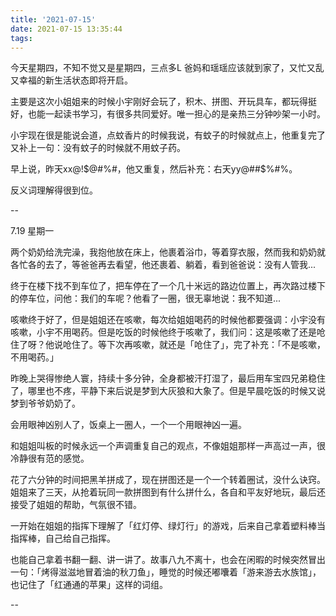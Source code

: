 ```yaml
---
title: '2021-07-15'
date: 2021-07-15 13:35:44
tags:
---
```


今天星期四，不知不觉又是星期四，三点多L 爸妈和瑶瑶应该就到家了，又忙又乱又幸福的新生活状态即将开启。

主要是这次小姐姐来的时候小宇刚好会玩了，积木、拼图、开玩具车，都玩得挺好，也能一起读书学习，有很多共同爱好。唯一担心的是亲热三分钟吵架一小时。

小宇现在很是能说会道，点蚊香片的时候我说，有蚊子的时候就点上，他重复完了又补上一句：没有蚊子的时候就不用蚊子药。

早上说，昨天xx@!$@#%#，他又重复，然后补充：右天yy@##$%#%。

反义词理解得很到位。

--

7.19 星期一

两个奶奶给洗完澡，我抱他放在床上，他裹着浴巾，等着穿衣服，然而我和奶奶就各忙各的去了，等爸爸再去看望，他还裹着、躺着，看到爸爸说：没有人管我...

终于在楼下找不到车位了，把车停在了一个几十米远的路边位置上，再次路过楼下的停车位，问他：我们的车呢？他看了一圈，很无辜地说：我不知道...

咳嗽终于好了，但是姐姐还在咳嗽，每次给姐姐喝药的时候他都要强调：小宇没有咳嗽，小宇不用喝药。但是吃饭的时候他终于咳嗽了，我们问：这是咳嗽了还是呛住了呀？他说呛住了。等下次再咳嗽，就还是「呛住了」，完了补充：「不是咳嗽，不用喝药。」

昨晚上哭得惨绝人寰，持续十多分钟，全身都被汗打湿了，最后用车宝四兄弟稳住了，哪里也不疼，平静下来后说是梦到大灰狼和大象了。但是早晨吃饭的时候又说梦到爷爷奶奶了。

会用眼神凶别人了，饭桌上一圈人，一个一个用眼神凶一遍。

和姐姐叫板的时候永远一个声调重复自己的观点，不像姐姐那样一声高过一声，很冷静很有范的感觉。

花了六分钟的时间把黑羊拼成了，现在拼图还是一个一个转着圈试，没什么诀窍。姐姐来了三天，从抢着玩同一款拼图到有什么拼什么，各自和平友好地玩，最后还接受了姐姐的帮助，气氛很不错。

一开始在姐姐的指挥下理解了「红灯停、绿灯行」的游戏，后来自己拿着塑料棒当指挥棒，自己给自己指挥。

也能自己拿着书翻一翻、讲一讲了。故事八九不离十，也会在闲暇的时候突然冒出一句：「烤得滋滋地冒着油的秋刀鱼」，睡觉的时候还嘟囔着「游来游去水族馆」，也记住了「红通通的苹果」这样的词组。

--


